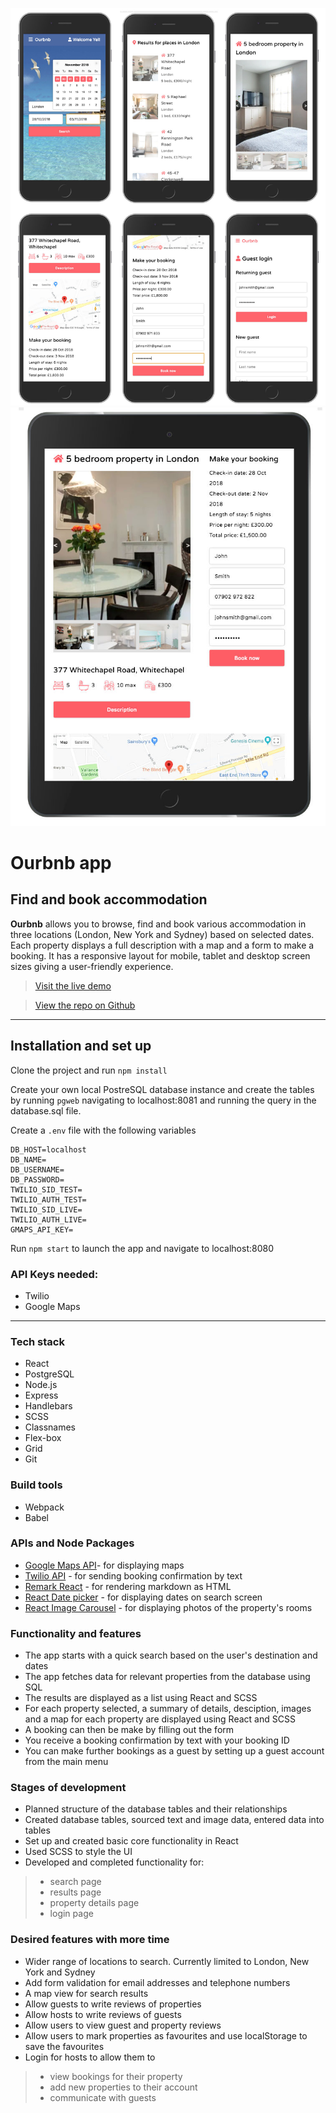 ![Screenshot](./static/images/screenshot-mobile-views.jpg) 
![Screenshot](./static/images/screenshot-tablet-view.jpg) 

# Ourbnb app 

## Find and book accommodation
**Ourbnb** allows you to browse, find and book various accommodation in three locations (London, New York and Sydney) based on selected dates. Each property displays a full description with a map and a form to make a booking.  It has a responsive layout for mobile, tablet and desktop screen sizes giving a user-friendly experience.

> [Visit the live demo](https://ourbnb.herokuapp.com/)

> [View the repo on Github](https://github.com/OurBnB/OurBnB)

--- 

## Installation and set up
Clone the project and run `npm install`

Create your own local PostreSQL database instance and create the tables by running `pgweb` navigating to localhost:8081 and running the query in the database.sql file.

Create a `.env` file with the following variables
```
DB_HOST=localhost
DB_NAME=
DB_USERNAME=
DB_PASSWORD=
TWILIO_SID_TEST=
TWILIO_AUTH_TEST=
TWILIO_SID_LIVE=
TWILIO_AUTH_LIVE=
GMAPS_API_KEY=
```
Run `npm start` to launch the app and navigate to localhost:8080

### API Keys needed:
+ Twilio
+ Google Maps

---

### Tech stack
+ React
+ PostgreSQL
+ Node.js
+ Express
+ Handlebars
+ SCSS
+ Classnames
+ Flex-box
+ Grid
+ Git

### Build tools
- Webpack
- Babel

### APIs and Node Packages
+ [Google Maps API](https://developers.google.com/maps/documentation/)- for displaying maps
+ [Twilio API](https://www.twilio.com/docs/libraries/node) - for sending booking confirmation by text
+ [Remark React](https://www.npmjs.com/package/remark-react) - for rendering markdown as HTML
+ [React Date picker](https://www.npmjs.com/package/react-datepicker) - for displaying dates on search screen
+ [React Image Carousel](https://www.npmjs.com/package/react-image-carousel) - for displaying photos of the property's rooms

### Functionality and features
+ The app starts with a quick search based on the user's destination and dates 
+ The app fetches data for relevant properties from the database using SQL
+ The results are displayed as a list using React and SCSS
+ For each property selected, a summary of details, desciption, images and a map for each property are displayed using React and SCSS
+ A booking can then be make by filling out the form
+ You receive a booking confirmation by text with your booking ID
+ You can make further bookings as a guest by setting up a guest account from the main menu

### Stages of development
+ Planned structure of the database tables and their relationships
+ Created database tables, sourced text and image data, entered data into tables
+ Set up and created basic core functionality in React
+ Used SCSS to style the UI
+ Developed and completed functionality for:
> + search page
> + results page
> + property details page
> + login page

### Desired features with more time
+ Wider range of locations to search. Currently limited to London, New York and Sydney
+ Add form validation for email addresses and telephone numbers
+ A map view for search results
+ Allow guests to write reviews of properties
+ Allow hosts to write reviews of guests
+ Allow users to view guest and property reviews
+ Allow users to mark properties as favourites and use localStorage to save the favourites
+ Login for hosts to allow them to 
> + view bookings for their property
> + add new properties to their account
> + communicate with guests
